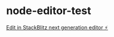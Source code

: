 # node-editor-test

[Edit in StackBlitz next generation editor ⚡️](https://stackblitz.com/~/github.com/10xvick/node-editor-test)